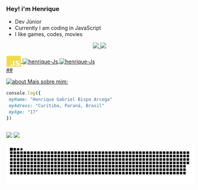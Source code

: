 ### Hey! i'm Henrique

- Dev Júnior
- Currently I am coding in JavaScript
- I like games, codes, movies

<div align="center">
  <a href="https://github.com/liquegba">
  <img height="180em" src="https://github-readme-stats.vercel.app/api?username=liquegba&show_icons=true&theme=radical&include_all_commits=true&count_private=true"/>
  <img height="180em" src="https://github-readme-stats.vercel.app/api/top-langs/?username=liquegba&layout=compact&langs_count=7&theme=radical"/>
</div>

<div style="display: inline_block"><br>
  <img align="center" alt="henrique-Js" height="30" width="40" src="https://raw.githubusercontent.com/devicons/devicon/master/icons/javascript/javascript-plain.svg">
  <img align="center" alt="henrique-Js" height="30" width="40" src="https://cdn.jsdelivr.net/gh/devicons/devicon/icons/css3/css3-original.svg">
  <img align="center" alt="henrique-Js" height="30" width="40" src="https://cdn.jsdelivr.net/gh/devicons/devicon/icons/html5/html5-original.svg">
</div>
  ##
 
 <!-- sobre -->
  <img width="45" alt="about" src="https://raw.github.com/elizarov/elizarov/master/about.png"> Mais sobre mim:
```ruby
console.log({
 myName: "Henrique Gabriel Bispo Arcega"
 myAdress: "Curitiba, Paraná, Brasil"
 myAge: "17"
})
```
  
  ##
  <div>
   <a href = "mailto:gabgba90@gmail.com"><img src="https://img.shields.io/badge/-Gmail-%23333?style=for-the-badge&logo=gmail&logoColor=white" target="_blank"></a>
   <a href="https://www.linkedin.com/in/henrique-arcega-690244227/" target="_blank"><img src="https://img.shields.io/badge/-LinkedIn-%230077B5?style=for-the-badge&logo=linkedin&logoColor=white" target="_blank"></a> 
  
  ![Snake animation](https://github.com/liquegba/liquegba/blob/output/github-contribution-grid-snake.svg)
  
  
  </div>
